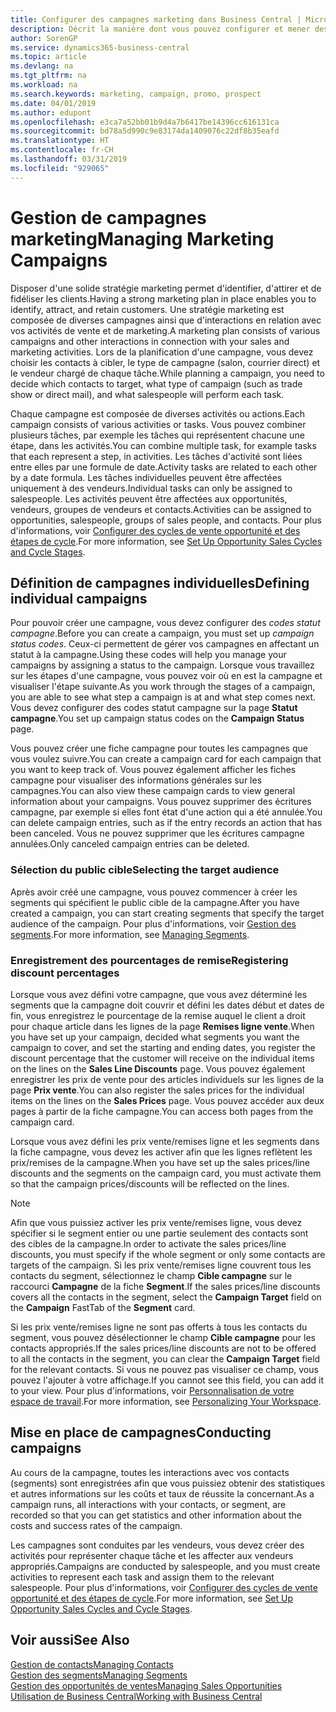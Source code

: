 ```yaml
---
title: Configurer des campagnes marketing dans Business Central | Microsoft Docs
description: Décrit la manière dont vous pouvez configurer et mener des campagnes marketing dans Business Central afin de vous aider à identifier et attirer des prospects et à fidéliser les clients.
author: SorenGP
ms.service: dynamics365-business-central
ms.topic: article
ms.devlang: na
ms.tgt_pltfrm: na
ms.workload: na
ms.search.keywords: marketing, campaign, promo, prospect
ms.date: 04/01/2019
ms.author: edupont
ms.openlocfilehash: e3ca7a52bb01b9d4a7b6417be14396cc616131ca
ms.sourcegitcommit: bd78a5d990c9e83174da1409076c22df8b35eafd
ms.translationtype: HT
ms.contentlocale: fr-CH
ms.lasthandoff: 03/31/2019
ms.locfileid: "929065"
---
```

# <a name="managing-marketing-campaigns"></a><span data-ttu-id="a1cee-103">Gestion de campagnes marketing</span><span class="sxs-lookup"><span data-stu-id="a1cee-103">Managing Marketing Campaigns</span></span>
<span data-ttu-id="a1cee-104">Disposer d'une solide stratégie marketing permet d'identifier, d'attirer et de fidéliser les clients.</span><span class="sxs-lookup"><span data-stu-id="a1cee-104">Having a strong marketing plan in place enables you to identify, attract, and retain customers.</span></span> <span data-ttu-id="a1cee-105">Une stratégie marketing est composée de diverses campagnes ainsi que d'interactions en relation avec vos activités de vente et de marketing.</span><span class="sxs-lookup"><span data-stu-id="a1cee-105">A marketing plan consists of various campaigns and other interactions in connection with your sales and marketing activities.</span></span> <span data-ttu-id="a1cee-106">Lors de la planification d'une campagne, vous devez choisir les contacts à cibler, le type de campagne (salon, courrier direct) et le vendeur chargé de chaque tâche.</span><span class="sxs-lookup"><span data-stu-id="a1cee-106">While planning a campaign, you need to decide which contacts to target, what type of campaign (such as trade show or direct mail), and what salespeople will perform each task.</span></span>

<span data-ttu-id="a1cee-107">Chaque campagne est composée de diverses activités ou actions.</span><span class="sxs-lookup"><span data-stu-id="a1cee-107">Each campaign consists of various activities or tasks.</span></span> <span data-ttu-id="a1cee-108">Vous pouvez combiner plusieurs tâches, par exemple les tâches qui représentent chacune une étape, dans les activités.</span><span class="sxs-lookup"><span data-stu-id="a1cee-108">You can combine multiple task, for example tasks that each represent a step, in activities.</span></span> <span data-ttu-id="a1cee-109">Les tâches d'activité sont liées entre elles par une formule de date.</span><span class="sxs-lookup"><span data-stu-id="a1cee-109">Activity tasks are related to each other by a date formula.</span></span> <span data-ttu-id="a1cee-110">Les tâches individuelles peuvent être affectées uniquement à des vendeurs.</span><span class="sxs-lookup"><span data-stu-id="a1cee-110">Individual tasks can only be assigned to salespeople.</span></span> <span data-ttu-id="a1cee-111">Les activités peuvent être affectées aux opportunités, vendeurs, groupes de vendeurs et contacts.</span><span class="sxs-lookup"><span data-stu-id="a1cee-111">Activities can be assigned to opportunities, salespeople, groups of sales people, and contacts.</span></span> <span data-ttu-id="a1cee-112">Pour plus d'informations, voir [Configurer des cycles de vente opportunité et des étapes de cycle](marketing-how-setup-opportunity-sales-cycles-stages.md).</span><span class="sxs-lookup"><span data-stu-id="a1cee-112">For more information, see [Set Up Opportunity Sales Cycles and Cycle Stages](marketing-how-setup-opportunity-sales-cycles-stages.md).</span></span>

## <a name="defining-individual-campaigns"></a><span data-ttu-id="a1cee-113">Définition de campagnes individuelles</span><span class="sxs-lookup"><span data-stu-id="a1cee-113">Defining individual campaigns</span></span>
<span data-ttu-id="a1cee-114">Pour pouvoir créer une campagne, vous devez configurer des *codes statut campagne*.</span><span class="sxs-lookup"><span data-stu-id="a1cee-114">Before you can create a campaign, you must set up *campaign status codes*.</span></span> <span data-ttu-id="a1cee-115">Ceux-ci permettent de gérer vos campagnes en affectant un statut à la campagne.</span><span class="sxs-lookup"><span data-stu-id="a1cee-115">Using these codes will help you manage your campaigns by assigning a status to the campaign.</span></span> <span data-ttu-id="a1cee-116">Lorsque vous travaillez sur les étapes d'une campagne, vous pouvez voir où en est la campagne et visualiser l'étape suivante.</span><span class="sxs-lookup"><span data-stu-id="a1cee-116">As you work through the stages of a campaign, you are able to see what step a campaign is at and what step comes next.</span></span> <span data-ttu-id="a1cee-117">Vous devez configurer des codes statut campagne sur la page **Statut campagne**.</span><span class="sxs-lookup"><span data-stu-id="a1cee-117">You set up campaign status codes on the **Campaign Status** page.</span></span>

<span data-ttu-id="a1cee-118">Vous pouvez créer une fiche campagne pour toutes les campagnes que vous voulez suivre.</span><span class="sxs-lookup"><span data-stu-id="a1cee-118">You can create a campaign card for each campaign that you want to keep track of.</span></span> <span data-ttu-id="a1cee-119">Vous pouvez également afficher les fiches campagne pour visualiser des informations générales sur les campagnes.</span><span class="sxs-lookup"><span data-stu-id="a1cee-119">You can also view these campaign cards to view general information about your campaigns.</span></span>
<span data-ttu-id="a1cee-120">Vous pouvez supprimer des écritures campagne, par exemple si elles font état d'une action qui a été annulée.</span><span class="sxs-lookup"><span data-stu-id="a1cee-120">You can delete campaign entries, such as if the entry records an action that has been canceled.</span></span> <span data-ttu-id="a1cee-121">Vous ne pouvez supprimer que les écritures campagne annulées.</span><span class="sxs-lookup"><span data-stu-id="a1cee-121">Only canceled campaign entries can be deleted.</span></span>

### <a name="selecting-the-target-audience"></a><span data-ttu-id="a1cee-122">Sélection du public cible</span><span class="sxs-lookup"><span data-stu-id="a1cee-122">Selecting the target audience</span></span>
<span data-ttu-id="a1cee-123">Après avoir créé une campagne, vous pouvez commencer à créer les segments qui spécifient le public cible de la campagne.</span><span class="sxs-lookup"><span data-stu-id="a1cee-123">After you have created a campaign, you can start creating segments that specify the target audience of the campaign.</span></span> <span data-ttu-id="a1cee-124">Pour plus d'informations, voir [Gestion des segments](marketing-segments.md).</span><span class="sxs-lookup"><span data-stu-id="a1cee-124">For more information, see [Managing Segments](marketing-segments.md).</span></span>

### <a name="registering-discount-percentages"></a><span data-ttu-id="a1cee-125">Enregistrement des pourcentages de remise</span><span class="sxs-lookup"><span data-stu-id="a1cee-125">Registering discount percentages</span></span>
<span data-ttu-id="a1cee-126">Lorsque vous avez défini votre campagne, que vous avez déterminé les segments que la campagne doit couvrir et défini les dates début et dates de fin, vous enregistrez le pourcentage de la remise auquel le client a droit pour chaque article dans les lignes de la page **Remises ligne vente**.</span><span class="sxs-lookup"><span data-stu-id="a1cee-126">When you have set up your campaign, decided what segments you want the campaign to cover, and set the starting and ending dates, you register the discount percentage that the customer will receive on the individual items on the lines on the **Sales Line Discounts** page.</span></span> <span data-ttu-id="a1cee-127">Vous pouvez également enregistrer les prix de vente pour des articles individuels sur les lignes de la page **Prix vente**.</span><span class="sxs-lookup"><span data-stu-id="a1cee-127">You can also register the sales prices for the individual items on the lines on the **Sales Prices** page.</span></span> <span data-ttu-id="a1cee-128">Vous pouvez accéder aux deux pages à partir de la fiche campagne.</span><span class="sxs-lookup"><span data-stu-id="a1cee-128">You can access both pages from the campaign card.</span></span>

 <span data-ttu-id="a1cee-129">Lorsque vous avez défini les prix vente/remises ligne et les segments dans la fiche campagne, vous devez les activer afin que les lignes reflètent les prix/remises de la campagne.</span><span class="sxs-lookup"><span data-stu-id="a1cee-129">When you have set up the sales prices/line discounts and the segments on the campaign card, you must activate them so that the campaign prices/discounts will be reflected on the lines.</span></span>

> [!NOTE]  
>   <span data-ttu-id="a1cee-130">Afin que vous puissiez activer les prix vente/remises ligne, vous devez spécifier si le segment entier ou une partie seulement des contacts sont des cibles de la campagne.</span><span class="sxs-lookup"><span data-stu-id="a1cee-130">In order to activate the sales prices/line discounts, you must specify if the whole segment or only some contacts are targets of the campaign.</span></span> <span data-ttu-id="a1cee-131">Si les prix vente/remises ligne couvrent tous les contacts du segment, sélectionnez le champ **Cible campagne** sur le raccourci **Campagne** de la fiche **Segment**.</span><span class="sxs-lookup"><span data-stu-id="a1cee-131">If the sales prices/line discounts covers all the contacts in the segment, select the **Campaign Target** field on the **Campaign** FastTab of the **Segment** card.</span></span>

<span data-ttu-id="a1cee-132">Si les prix vente/remises ligne ne sont pas offerts à tous les contacts du segment, vous pouvez désélectionner le champ **Cible campagne** pour les contacts appropriés.</span><span class="sxs-lookup"><span data-stu-id="a1cee-132">If the sales prices/line discounts are not to be offered to all the contacts in the segment, you can clear the **Campaign Target** field for the relevant contacts.</span></span> <span data-ttu-id="a1cee-133">Si vous ne pouvez pas visualiser ce champ, vous pouvez l'ajouter à votre affichage.</span><span class="sxs-lookup"><span data-stu-id="a1cee-133">If you cannot see this field, you can add it to your view.</span></span> <span data-ttu-id="a1cee-134">Pour plus d'informations, voir [Personnalisation de votre espace de travail](ui-personalization-user.md).</span><span class="sxs-lookup"><span data-stu-id="a1cee-134">For more information, see [Personalizing Your Workspace](ui-personalization-user.md).</span></span>

## <a name="conducting-campaigns"></a><span data-ttu-id="a1cee-135">Mise en place de campagnes</span><span class="sxs-lookup"><span data-stu-id="a1cee-135">Conducting campaigns</span></span>
<span data-ttu-id="a1cee-136">Au cours de la campagne, toutes les interactions avec vos contacts (segments) sont enregistrées afin que vous puissiez obtenir des statistiques et autres informations sur les coûts et taux de réussite la concernant.</span><span class="sxs-lookup"><span data-stu-id="a1cee-136">As a campaign runs, all interactions with your contacts, or segment, are recorded so that you can get statistics and other information about the costs and success rates of the campaign.</span></span>

<span data-ttu-id="a1cee-137">Les campagnes sont conduites par les vendeurs, vous devez créer des activités pour représenter chaque tâche et les affecter aux vendeurs appropriés.</span><span class="sxs-lookup"><span data-stu-id="a1cee-137">Campaigns are conducted by salespeople, and you must create activities to represent each task and assign them to the relevant salespeople.</span></span> <span data-ttu-id="a1cee-138">Pour plus d'informations, voir [Configurer des cycles de vente opportunité et des étapes de cycle](marketing-how-setup-opportunity-sales-cycles-stages.md).</span><span class="sxs-lookup"><span data-stu-id="a1cee-138">For more information, see [Set Up Opportunity Sales Cycles and Cycle Stages](marketing-how-setup-opportunity-sales-cycles-stages.md).</span></span>

## <a name="see-also"></a><span data-ttu-id="a1cee-139">Voir aussi</span><span class="sxs-lookup"><span data-stu-id="a1cee-139">See Also</span></span>
[<span data-ttu-id="a1cee-140">Gestion de contacts</span><span class="sxs-lookup"><span data-stu-id="a1cee-140">Managing Contacts</span></span>](marketing-contacts.md)  
[<span data-ttu-id="a1cee-141">Gestion des segments</span><span class="sxs-lookup"><span data-stu-id="a1cee-141">Managing Segments</span></span>](marketing-segments.md)  
[<span data-ttu-id="a1cee-142">Gestion des opportunités de ventes</span><span class="sxs-lookup"><span data-stu-id="a1cee-142">Managing Sales Opportunities</span></span>](marketing-manage-sales-opportunities.md)  
[<span data-ttu-id="a1cee-143">Utilisation de Business Central</span><span class="sxs-lookup"><span data-stu-id="a1cee-143">Working with Business Central</span></span>](ui-work-product.md)  
